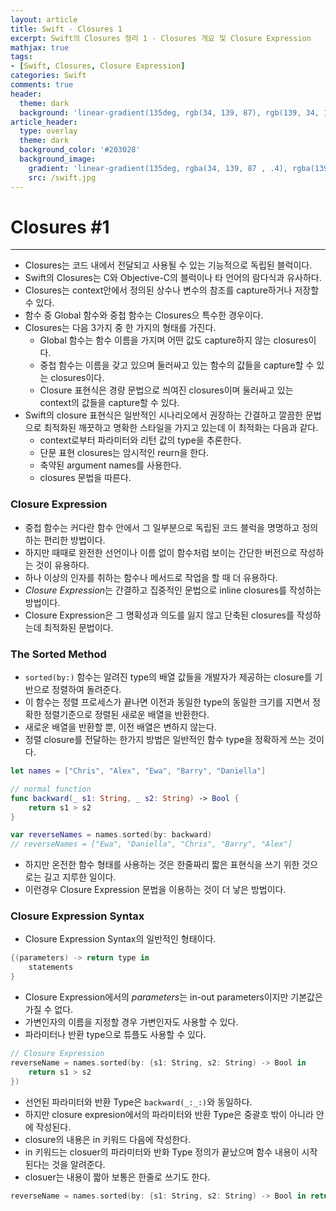 ```yaml
---
layout: article
title: Swift - Closures 1
excerpt: Swift의 Closures 정리 1 - Closures 개요 및 Closure Expression
mathjax: true
tags:
- [Swift, Closures, Closure Expression]
categories: Swift
comments: true
header:
  theme: dark
  background: 'linear-gradient(135deg, rgb(34, 139, 87), rgb(139, 34, 139))'
article_header:
  type: overlay
  theme: dark
  background_color: '#203028'
  background_image:
    gradient: 'linear-gradient(135deg, rgba(34, 139, 87 , .4), rgba(139, 34, 139, .4))'
    src: /swift.jpg
---
```


# Closures #1

---

- Closures는 코드 내에서 전달되고 사용될 수 있는 기능적으로 독립된 블럭이다.
- Swift의 Closures는 C와 Objective-C의 블럭이나 타 언어의 람다식과 유사하다.
- Closures는 context안에서 정의된 상수나 변수의 참조를 capture하거나 저장할 수 있다.
- 함수 중 Global 함수와 중첩 함수는 Closures으 특수한 경우이다.
- Closures는 다음 3가지 중 한 가지의 형태를 가진다.
  - Global 함수는 함수 이름을 가지며 어떤 값도 capture하지 않는 closures이다.
  - 중첩 함수는 이름을 갖고 있으며 둘러싸고 있는 함수의 값들을 capture할 수 있는 closures이다.
  - Closure 표현식은 경량 문법으로 씌여진 closures이며 둘러싸고 있는 context의 값들을  capture할 수 있다.
- Swift의 closure 표현식은 일반적인 시나리오에서 권장하는 간결하고 깔끔한 문법으로 최적화된 깨끗하고 명확한 스타일을 가지고 있는데 이 최적화는 다음과 같다.
  - context로부터 파라미터와 리턴 값의 type을 추론한다.
  - 단문 표현 closures는 암시적인 reurn을 한다.
  - 축약된 argument names를 사용한다.
  - closures 문법을 따른다.

### Closure Expression
- 중첩 함수는 커다란 함수 안에서 그 일부분으로 독립된 코드 블럭을 명명하고 정의하는 편리한 방법이다.
- 하지만 때때로 완전한 선언이나 이름 없이 함수처럼 보이는 간단한 버전으로 작성하는 것이 유용하다.
- 하나 이상의 인자를 취하는 함수나 메서드로 작업을 할 때 더 유용하다.
-  *Closure Expression*는 간결하고 집중적인 문법으로 inline closures를 작성하는 방법이다.
- Closure Expression은 그 명확성과 의도를 잃지 않고 단축된 closures를 작성하는데 최적화된 문법이다.

### The Sorted Method
- `sorted(by:)`  함수는 알려진 type의 배열 값들을 개발자가 제공하는 closure를 기반으로 정렬하여 돌려준다.
- 이 함수는 정렬 프로세스가 끝나면 이전과 동일한 type의 동일한 크기를 지면서 정확한 정렬기준으로 정렬된 새로운 배열을 반환한다.
- 새로운 배열을 반환할 뿐, 이전 배열은 변하지 않는다.
- 정렬 closure를 전달하는 한가지 방법은 일반적인 함수 type을 정확하게 쓰는 것이다.

```swift
let names = ["Chris", "Alex", "Ewa", "Barry", "Daniella"]

// normal function
func backward(_ s1: String, _ s2: String) -> Bool {
	return s1 > s2
}

var reverseNames = names.sorted(by: backward)
// reverseNames = ["Ewa", "Daniella", "Chris", "Barry", "Alex"]
```


- 하지만 온전한 함수 형태를 사용하는 것은 한줄짜리 짧은 표현식을 쓰기 위한 것으로는 길고 지루한 일이다.
- 이런경우 Closure Expression 문법을 이용하는 것이 더 낳은 방법이다.

### Closure Expression Syntax
-  Closure Expression Syntax의 일반적인 형태이다.

```swift
{(parameters) -> return type in
	statements
}
```

- Closure Expression에서의 *parameters*는 in-out parameters이지만 기본값은 가질 수 없다.
- 가변인자의 이름을 지정할 경우 가변인자도 사용할 수 있다.
- 파라미터나 반환 type으로 튜플도 사용할 수 있다.

```swift
// Closure Expression
reverseName = names.sorted(by: {s1: String, s2: String) -> Bool in
	return s1 > s2
})
```

- 선언된 파라미터와 반환 Type은 `backward(_:_:)`와 동일하다.
- 하지만 closure expresion에서의 파라미터와 반환 Type은 중괄호 밖이 아니라 안에 작성된다.
- closure의 내용은 in 키워드 다음에 작성한다.
- in 키워드는 closuer의 파라미터와 반화 Type 정의가 끝났으며 함수 내용이 시작된다는 것을 알려준다.
- closuer는 내용이 짧아 보통은 한줄로 쓰기도 한다.

```swift
reverseName = names.sorted(by: {s1: String, s2: String) -> Bool in return s1 > s2 })
```
